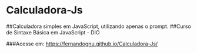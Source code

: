 # Calculadora-Js

##Calculadora simples em JavaScript,  utilizando apenas o prompt.
##Curso de Sintaxe Básica em JavaScript - DIO

###Acesse em: https://fernandognu.github.io/Calculadora-Js/
